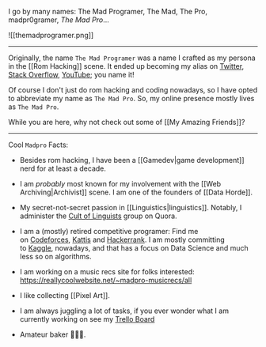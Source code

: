 I go by many names: The Mad Programer, The Mad, The Pro, madpr0gramer, *The Mad Pro*...

![[themadprogramer.png]]

-------------------

Originally, the name `The Mad Programer` was a name I crafted as my persona in the [[Rom Hacking]] scene. It ended up becoming my alias on [Twitter](https://twitter.com/TheMadProgramer), [Stack Overflow](https://stackoverflow.com/users/2089784/madprogramer), [YouTube](https://www.youtube.com/@themadpro); you name it!

Of course I don't just do rom hacking and coding nowadays, so I have opted to abbreviate my name as `The Mad Pro`. So, my online presence mostly lives as `The Mad Pro`.

While you are here, why not check out some of [[My Amazing Friends]]?

------

Cool `Madpro` Facts:

* Besides rom hacking, I have been a [[Gamedev|game development]] nerd for at least a decade.
* I am _probably_ most known for my involvement with the [[Web Archiving|Archivist]] scene. I am one of the founders of [[Data Horde]].
* My secret-not-secret passion in [[Linguistics|linguistics]]. Notably, I administer the [Cult of Linguists](https://linguistics.stackexchange.com/users/17465/madprogramer) group on Quora.
* I am a (mostly) retired competitive programer: Find me on [Codeforces](https://codeforces.com/profile/themadprogramer), [Kattis](https://open.kattis.com/users/ahmet-akkoc) and [Hackerrank](https://www.hackerrank.com/themadpr0gramer). I am mostly committing to [Kaggle](https://www.kaggle.com/themadprogramer), nowadays, and that has a focus on Data Science and much less so on algorithms.

* I am working on a music recs site for folks interested: https://reallycoolwebsite.net/~madpro-musicrecs/all
* I like collecting [[Pixel Art]].
* I am always juggling a lot of tasks, if you ever wonder what I am currently working on see my [Trello Board](https://trello.com/b/GfQkprzF) 
* Amateur baker 🧑🏼‍🍳.